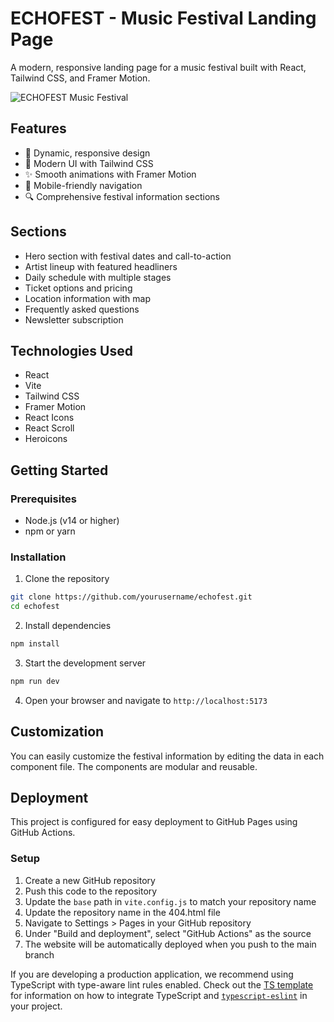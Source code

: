 # ECHOFEST - Music Festival Landing Page

A modern, responsive landing page for a music festival built with React, Tailwind CSS, and Framer Motion.

![ECHOFEST Music Festival](https://images.unsplash.com/photo-1501281668745-f7f57925c3b4?ixlib=rb-1.2.1&auto=format&fit=crop&w=1350&q=80)

## Features

- 🎵 Dynamic, responsive design
- 🎨 Modern UI with Tailwind CSS
- ✨ Smooth animations with Framer Motion
- 📱 Mobile-friendly navigation
- 🔍 Comprehensive festival information sections

## Sections

- Hero section with festival dates and call-to-action
- Artist lineup with featured headliners
- Daily schedule with multiple stages
- Ticket options and pricing
- Location information with map
- Frequently asked questions
- Newsletter subscription

## Technologies Used

- React
- Vite
- Tailwind CSS
- Framer Motion
- React Icons
- React Scroll
- Heroicons

## Getting Started

### Prerequisites

- Node.js (v14 or higher)
- npm or yarn

### Installation

1. Clone the repository
```bash
git clone https://github.com/yourusername/echofest.git
cd echofest
```

2. Install dependencies
```bash
npm install
```

3. Start the development server
```bash
npm run dev
```

4. Open your browser and navigate to `http://localhost:5173`

## Customization

You can easily customize the festival information by editing the data in each component file. The components are modular and reusable.

## Deployment

This project is configured for easy deployment to GitHub Pages using GitHub Actions.

### Setup

1. Create a new GitHub repository
2. Push this code to the repository
3. Update the `base` path in `vite.config.js` to match your repository name
4. Update the repository name in the 404.html file
5. Navigate to Settings > Pages in your GitHub repository
6. Under "Build and deployment", select "GitHub Actions" as the source
7. The website will be automatically deployed when you push to the main branch

If you are developing a production application, we recommend using TypeScript with type-aware lint rules enabled. Check out the [TS template](https://github.com/vitejs/vite/tree/main/packages/create-vite/template-react-ts) for information on how to integrate TypeScript and [`typescript-eslint`](https://typescript-eslint.io) in your project.
